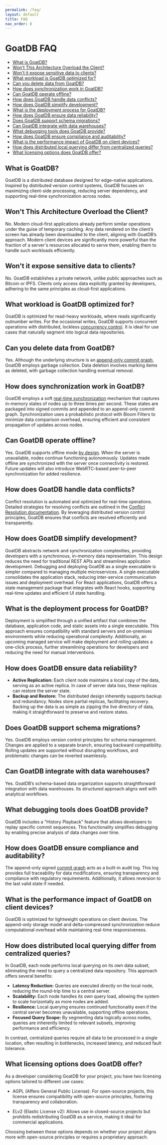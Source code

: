 ```yaml
---
permalink: /faq/
layout: default
title: FAQ
nav_order: 8
---
```


# GoatDB FAQ

- [What is GoatDB?](#what-is-goatdb)
- [Won't This Architecture Overload the Client?](#wont-this-architecture-overload-the-client)
- [Won't it expose sensitive data to clients?](#wont-it-expose-sensitive-data-to-clients)
- [What workload is GoatDB optimized for?](#what-workload-is-goatdb-optimized-for)
- [Can you delete data from GoatDB?](#can-you-delete-data-from-goatdb)
- [How does synchronization work in GoatDB?](#how-does-synchronization-work-in-goatdb)
- [Can GoatDB operate offline?](#can-goatdb-operate-offline)
- [How does GoatDB handle data conflicts?](#how-does-goatdb-handle-data-conflicts)
- [How does GoatDB simplify development?](#how-does-goatdb-simplify-development)
- [What is the deployment process for GoatDB?](#what-is-the-deployment-process-for-goatdb)
- [How does GoatDB ensure data reliability?](#how-does-goatdb-ensure-data-reliability)
- [Does GoatDB support schema migrations?](#does-goatdb-support-schema-migrations)
- [Can GoatDB integrate with data warehouses?](#can-goatdb-integrate-with-data-warehouses)
- [What debugging tools does GoatDB provide?](#what-debugging-tools-does-goatdb-provide)
- [How does GoatDB ensure compliance and auditability?](#how-does-goatdb-ensure-compliance-and-auditability)
- [What is the performance impact of GoatDB on client devices?](#what-is-the-performance-impact-of-goatdb-on-client-devices)
- [How does distributed local querying differ from centralized queries?](#how-does-distributed-local-querying-differ-from-centralized-queries)
- [What licensing options does GoatDB offer?](#what-licensing-options-does-goatdb-offer)

## What is GoatDB?

GoatDB is a distributed database designed for edge-native applications. Inspired
by distributed version control systems, GoatDB focuses on maximizing client-side
processing, reducing server dependency, and supporting real-time synchronization
across nodes.

## Won't This Architecture Overload the Client?

No. Modern cloud-first applications already perform similar operations under the
guise of temporary caching. Any data rendered on the client’s screen has already
been downloaded to the client, aligning with GoatDB’s approach. Modern client
devices are significantly more powerful than the fraction of a server's
resources allocated to serve them, enabling them to handle such workloads
efficiently.

## Won't it expose sensitive data to clients?

No. GoatDB establishes a private network, unlike public approaches such as
Bitcoin or IPFS. Clients only access data explicitly granted by developers,
adhering to the same principles as cloud-first applications.

## What workload is GoatDB optimized for?

GoatDB is optimized for read-heavy workloads, where reads significantly
outnumber writes. For the occasional writes, GoatDB supports concurrent
operations with distributed, lockless [concurrency control](/architecture). It
is ideal for use cases that naturally segment into logical data repositories.

## Can you delete data from GoatDB?

Yes. Although the underlying structure is an
[append-only commit graph](/commit-graph), GoatDB employs garbage collection.
Data deletion involves marking items as deleted, with garbage collection
handling eventual removal.

## How does synchronization work in GoatDB?

GoatDB employs a soft [real-time synchronization](/sync) mechanism that captures
in-memory states of nodes up to three times per second. These states are
packaged into signed commits and appended to an append-only commit graph.
Synchronization uses a probabilistic protocol with Bloom Filters to minimize
data comparison overhead, ensuring efficient and consistent propagation of
updates across nodes.

## Can GoatDB operate offline?

Yes. GoatDB supports offline mode [by design](/architecture). When the server is
unavailable, nodes continue functioning autonomously. Updates made offline are
synchronized with the server once connectivity is restored. Future updates will
also introduce WebRTC-based peer-to-peer synchronization for added resilience.

## How does GoatDB handle data conflicts?

Conflict resolution is automated and optimized for real-time operations.
Detailed strategies for resolving conflicts are outlined in the
[Conflict Resolution documentation](/conflict-resolution). By leveraging
distributed version control principles, GoatDB ensures that conflicts are
resolved efficiently and transparently.

## How does GoatDB simplify development?

GoatDB abstracts network and synchronization complexities, providing developers
with a synchronous, in-memory data representation. This design reduces the need
for traditional REST APIs and streamlines application development. Debugging and
deploying GoatDB as a single executable is simpler compared to managing multiple
microservices. A single executable consolidates the application stack, reducing
inter-service communication issues and deployment overhead. For React
applications, GoatDB offers a state management package that integrates with
React hooks, supporting real-time updates and efficient UI state handling.

## What is the deployment process for GoatDB?

Deployment is simplified through a unified artifact that combines the database,
application code, and static assets into a single executable. This approach
ensures compatibility with standard servers and on-premises environments while
reducing operational complexity. Additionally, an upcoming managed service will
make deployment and rolling updates a one-click process, further streamlining
operations for developers and reducing the need for manual interventions.

## How does GoatDB ensure data reliability?

- **Active Replication:** Each client node maintains a local copy of the data,
  serving as an active replica. In case of server data loss, these replicas can
  restore the server state.
- **Backup and Restore:** The distributed design inherently supports backup and
  redundancy. Nodes store partial replicas, facilitating recovery. Backing up
  the data is as simple as zipping the live directory of data, making it
  straightforward to preserve and restore states.

## Does GoatDB support schema migrations?

Yes. GoatDB employs version control principles for schema management. Changes
are applied to a separate branch, ensuring backward compatibility. Rolling
updates are supported without disrupting workflows, and problematic changes can
be reverted seamlessly.

## Can GoatDB integrate with data warehouses?

Yes. GoatDB’s schema-based data organization supports straightforward
integration with data warehouses. Its structured approach aligns well with
analytical workflows.

## What debugging tools does GoatDB provide?

GoatDB includes a "History Playback" feature that allows developers to replay
specific commit sequences. This functionality simplifies debugging by enabling
precise analysis of data changes over time.

## How does GoatDB ensure compliance and auditability?

The append-only signed [commit graph](/commit-graph) acts as a built-in audit
log. This log provides full traceability for data modifications, ensuring
transparency and compliance with regulatory requirements. Additionally, it
allows reversion to the last valid state if needed.

## What is the performance impact of GoatDB on client devices?

GoatDB is optimized for lightweight operations on client devices. The
append-only storage model and delta-compressed synchronization reduce
computational overhead while maintaining real-time responsiveness.

## How does distributed local querying differ from centralized queries?

In GoatDB, each node performs local querying on its own data subset, eliminating
the need to query a centralized data repository. This approach offers several
benefits:

- **Latency Reduction:** Queries are executed directly on the local node,
  reducing the round-trip time to a central server.
- **Scalability:** Each node handles its own query load, allowing the system to
  scale horizontally as more nodes are added.
- **Resilience:** Local querying ensures continued functionality even if the
  central server becomes unavailable, supporting offline operations.
- **Focused Query Scope:** By segmenting data logically across nodes, queries
  are inherently limited to relevant subsets, improving performance and
  efficiency.

In contrast, centralized queries require all data to be processed in a single
location, often resulting in bottlenecks, increased latency, and reduced fault
tolerance.

## What licensing options does GoatDB offer?

As a developer considering GoatDB for your project, you have two licensing
options tailored to different use cases:

- AGPL (Affero General Public License): For open-source projects, this license
  ensures compatibility with open-source principles, fostering transparency and
  collaboration.

- ELv2 (Elastic License v2): Allows use in closed-source projects but prohibits
  redistributing GoatDB as a service, making it ideal for commercial
  applications.

Choosing between these options depends on whether your project aligns more with
open-source principles or requires a proprietary approach.

